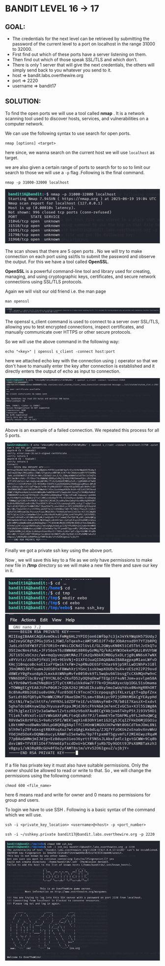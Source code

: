 # BANDIT LEVEL 16 -> 17

## GOAL:

- The credentials for the next level can be retrieved by submitting the password of the current level to a port on localhost in the range 31000 to 32000. 
- First find out which of these ports have a server listening on them. 
- Then find out which of those speak SSL/TLS and which don’t.
 - There is only 1 server that will give the next credentials, the others will simply send back to you whatever you send to it.
- host => bandit.labs.overthewire.org
- port => 2220
- username => bandit17

## SOLUTION:

To find the open ports we will use a tool called **nmap** . It is a network scanning tool used to discover hosts, services, and vulnerabilities on a computer network.

We can use the following syntax to use search for open ports.

`nmap [options] <target>`

here since, we wanna search on the current host we will use `localhost` as target.

we are also given a certain range of ports to search for to so to limit our search to those we will use a `-p` flag .Following is the final command.

`nmap -p 31000-32000 localhost`

![Bandit17.1](./images/Bandit17.1.png "Bandit17.1")

The scan shows that there are 5 open ports . No we will try to make connection on each port using ssl/tls to submit the password and observe the output. For this we have a tool called **OpenSSL**.

**OpenSSL** is a powerful command-line tool and library used for creating, managing, and using cryptographic keys, certificates, and secure network connections using SSL/TLS protocols.

Again we will visit our old friend i.e. the man page

`man openssl`

![Bandit16.1](./images/Bandit16.1.png "Bandit16.1")

The openssl s_client command is used to connect to a server over SSL/TLS, allowing you to test encrypted connections, inspect certificates, and manually communicate over HTTPS or other secure protocols.

So we will use the above command in the following way:

`echo "<key>" | openssl s_client -connect host:port`

here we attached echo key with the connection using `|` operator so that we don't have to manually enter the key after connection is established and it directly enters the output of echo as input to connection.

![Bandit17.2](./images/Bandit17.2.png "Bandit17.2")

Above is an example of a failed connection. We repeated this process for all 5 ports.

![Bandit17.3](./images/Bandit17.3.png "Bandit17.3")

Finally we got a private ssh key using the above port.

Now , we will save this key to a file as we only have permissions to make new file in **/tmp** directory so we will make a new file there and save our key in it.

![Bandit17.4](./images/Bandit17.4.png "Bandit17.4")
![Bandit17.5](./images/Bandit17.5.png "Bandit17.5")

If a file has private key it must also have suitable permissions. Only the owner should be allowed to read or write to that. So , we will change the permissions using the following command:

`chmod 600 <file_name>`

here 6 means read and write for owner and 0 means no permissions for group and users.

To login we have to use SSH . Following is a basic syntax of the command which we will use.

`ssh -i <private_key_location> <username>@<host> -p <port_number>`

`ssh -i ~/sshkey.private bandit17@bandit.labs.overthewire.org -p 2220`

![Bandit17.6](./images/Bandit17.6.png "Bandit17.6")






